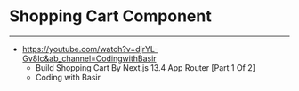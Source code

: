 # Shopping Cart Component
--------------------------
- https://youtube.com/watch?v=djrYL-Gv8Ic&ab_channel=CodingwithBasir
  - Build Shopping Cart By Next.js 13.4 App Router [Part 1 Of 2]
  - Coding with Basir
